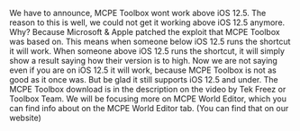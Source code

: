 We have to announce, MCPE Toolbox wont work above iOS 12.5.
The reason to this is well, we could not get it working above iOS 12.5 anymore.
Why?
Because Microsoft & Apple patched the exploit that MCPE Toolbox was based on.
This means when someone below iOS 12.5 runs the shortcut it will work. When someone above iOS 12.5 runs the shortcut, it will simply show a result saying how their version is to high. Now we are not saying even if you are on iOS 12.5 it will work, because MCPE Toolbox is not as good as it once was. But be glad it still supports iOS 12.5 and under. The MCPE Toolbox download is in the description on the video by Tek Freez or Toolbox Team.
We will be focusing more on MCPE World Editor, which you can find info about on the MCPE World Editor tab. (You can find that on our website)

